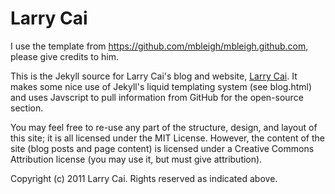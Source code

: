 Larry Cai
=============
I use the template from https://github.com/mbleigh/mbleigh.github.com, please give credits to him.

This is the Jekyll source for Larry Cai's blog and website, [Larry Cai](http://larrycai.github.com/). It makes some nice use of Jekyll's liquid templating system (see blog.html) and uses Javscript to pull information from GitHub for the open-source section.

You may feel free to re-use any part of the structure, design, and layout of this site; it is all licensed under the MIT License. However, the content of the site (blog posts and page content) is licensed under a Creative Commons Attribution license (you may use it, but must give attribution).

Copyright (c) 2011 Larry Cai. Rights reserved as indicated above.